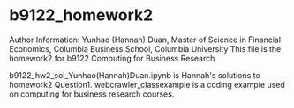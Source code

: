 # b9122_homework2
Author Information: Yunhao (Hannah) Duan, Master of Science in Financial Economics, Columbia Business School, Columbia University
This file is the homework2 for b9122 Computing for Business Research

b9122_hw2_sol_Yunhao(Hannah)Duan.ipynb is Hannah's solutions to homework2 Question1.
webcrawler_classexample is a coding example used on computing for business research courses.
